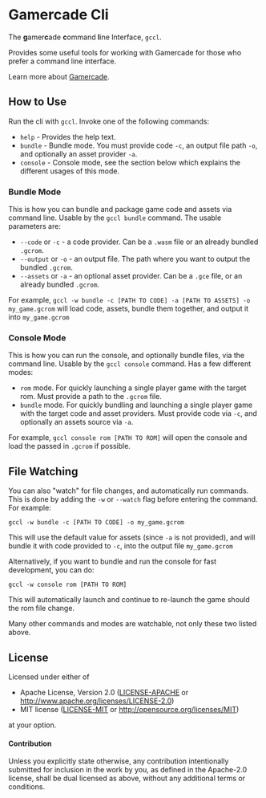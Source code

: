 # Gamercade Cli

The **g**amer**c**ade **c**ommand **l**ine Interface, `gccl`.

Provides some useful tools for working with Gamercade for those who prefer a command line interface.

Learn more about [Gamercade](https://gamercade.io).

## How to Use

Run the cli with `gccl`. Invoke one of the following commands:

- `help` - Provides the help text.
- `bundle` - Bundle mode. You must provide code `-c`, an output file path `-o`, and optionally an asset provider `-a`.
- `console` - Console mode, see the section below which explains the different usages of this mode.

### Bundle Mode

This is how you can bundle and package game code and assets via command line. Usable by the `gccl bundle` command. The usable parameters are:

- `--code` or `-c` - a code provider. Can be a `.wasm` file or an already bundled `.gcrom`.
- `--output` or `-o` - an output file. The path where you want to output the bundled `.gcrom`.
- `--assets` or `-a` - an optional asset provider. Can be a `.gce` file, or an already bundled `.gcrom`.

For example, `gccl -w bundle -c [PATH TO CODE] -a [PATH TO ASSETS] -o my_game.gcrom` will load code, assets, bundle them together, and output it into `my_game.gcrom`

### Console Mode

This is how you can run the console, and optionally bundle files, via the command line. Usable by the `gccl console` command. Has a few different modes:

- `rom` mode. For quickly launching a single player game with the target rom. Must provide a path to the `.gcrom` file.
- `bundle` mode. For quickly bundling and launching a single player game with the target code and asset providers. Must provide code via `-c`, and optionally an assets source via `-a`.

For example, `gccl console rom [PATH TO ROM]` will open the console and load the passed in `.gcrom` if possible.

## File Watching

You can also "watch" for file changes, and automatically run commands. This is done by adding the `-w` or `--watch` flag before entering the command. For example:

`gccl -w bundle -c [PATH TO CODE] -o my_game.gcrom`

This will use the default value for assets (since `-a` is not provided), and will bundle it with code provided to `-c`, into the output file `my_game.gcrom`

Alternatively, if you want to bundle and run the console for fast development, you can do:

`gccl -w console rom [PATH TO ROM]`

This will automatically launch and continue to re-launch the game should the rom file change.

Many other commands and modes are watchable, not only these two listed above.

## License

Licensed under either of

 * Apache License, Version 2.0 ([LICENSE-APACHE](LICENSE-APACHE) or http://www.apache.org/licenses/LICENSE-2.0)
 * MIT license ([LICENSE-MIT](LICENSE-MIT) or http://opensource.org/licenses/MIT)

at your option.

#### Contribution

Unless you explicitly state otherwise, any contribution intentionally submitted
for inclusion in the work by you, as defined in the Apache-2.0 license, shall be
dual licensed as above, without any additional terms or conditions.
